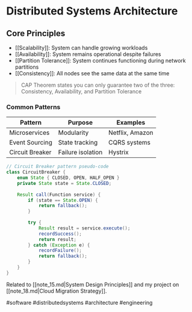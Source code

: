 # Distributed Systems Architecture

## Core Principles
- [[Scalability]]: System can handle growing workloads
- [[Availability]]: System remains operational despite failures
- [[Partition Tolerance]]: System continues functioning during network partitions
- [[Consistency]]: All nodes see the same data at the same time

> CAP Theorem states you can only guarantee two of the three: Consistency, Availability, and Partition Tolerance

### Common Patterns
| Pattern | Purpose | Examples |
|---------|---------|----------|
| Microservices | Modularity | Netflix, Amazon |
| Event Sourcing | State tracking | CQRS systems |
| Circuit Breaker | Failure isolation | Hystrix |

```java
// Circuit Breaker pattern pseudo-code
class CircuitBreaker {
    enum State { CLOSED, OPEN, HALF_OPEN }
    private State state = State.CLOSED;
    
    Result call(Function service) {
        if (state == State.OPEN) {
            return fallback();
        }
        
        try {
            Result result = service.execute();
            recordSuccess();
            return result;
        } catch (Exception e) {
            recordFailure();
            return fallback();
        }
    }
}
```

Related to [[note_15.md|System Design Principles]] and my project on [[note_18.md|Cloud Migration Strategy]].

#software #distributedsystems #architecture #engineering